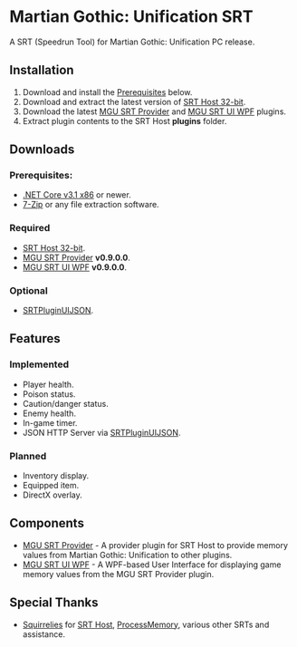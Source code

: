 # Martian Gothic: Unification SRT

A SRT (Speedrun Tool) for Martian Gothic: Unification PC release.

## Installation

1. Download and install the [Prerequisites](#Prerequisites) below.
2. Download and extract the latest version of [SRT Host 32-bit](#Required).
3. Download the latest [MGU SRT Provider](#Required) and [MGU SRT UI WPF](#Required) plugins.
4. Extract plugin contents to the SRT Host **plugins** folder.

## Downloads

### Prerequisites:
* [.NET Core v3.1 x86](https://dotnet.microsoft.com/download/dotnet-core/current/runtime) or newer.
* [7-Zip](https://www.7-zip.org/) or any file extraction software.

### Required

* [SRT Host 32-bit](https://www.neonblu.com/SRT/).
* [MGU SRT Provider](https://github.com/kapdap/mgu-srt-provider/releases/download/0.9.0.0/mgu-srt-provider_v0.9.0.0.zip) **v0.9.0.0**.
* [MGU SRT UI WPF](https://github.com/kapdap/mgu-srt-ui-wpf/releases/download/0.9.0.0/mgu-srt-ui-wpf_v0.9.0.0.zip) **v0.9.0.0**.

### Optional

* [SRTPluginUIJSON](https://github.com/Squirrelies/SRTPluginUIJSON/).

## Features

### Implemented

* Player health.
* Poison status.
* Caution/danger status.
* Enemy health.
* In-game timer.
* JSON HTTP Server via [SRTPluginUIJSON](#Optional).

### Planned

* Inventory display.
* Equipped item.
* DirectX overlay.

## Components

* [MGU SRT Provider](https://github.com/kapdap/mgu-srt-provider/) - A provider plugin for SRT Host to provide memory values from Martian Gothic: Unification to other plugins.
* [MGU SRT UI WPF](https://github.com/kapdap/mgu-srt-ui-wpf/) - A WPF-based User Interface for displaying game memory values from the MGU SRT Provider plugin.

## Special Thanks

* [Squirrelies](https://github.com/Squirrelies) for [SRT Host](https://github.com/Squirrelies/SRTHost/), [ProcessMemory](https://github.com/Squirrelies/ProcessMemory), various other SRTs and assistance.